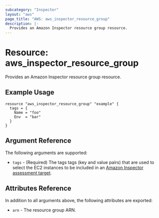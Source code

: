 ```yaml
---
subcategory: "Inspector"
layout: "aws"
page_title: "AWS: aws_inspector_resource_group"
description: |-
  Provides an Amazon Inspector resource group resource.
---
```


# Resource: aws_inspector_resource_group

Provides an Amazon Inspector resource group resource.

## Example Usage

```hcl
resource "aws_inspector_resource_group" "example" {
  tags = {
    Name = "foo"
    Env  = "bar"
  }
}
```

## Argument Reference

The following arguments are supported:

* `tags` - (Required) The tags tags (key and value pairs) that are used to select the EC2 instances to be included in an [Amazon Inspector assessment target](/docs/providers/aws/r/inspector_assessment_target.html).

## Attributes Reference

In addition to all arguments above, the following attributes are exported:

* `arn` - The resource group ARN.
